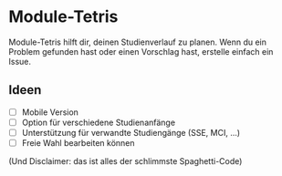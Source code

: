 # Module-Tetris  
Module-Tetris hilft dir, deinen Studienverlauf zu planen. Wenn du ein Problem gefunden hast oder einen Vorschlag hast, erstelle einfach ein Issue.

## Ideen  
- [ ] Mobile Version  
- [ ] Option für verschiedene Studienanfänge  
- [ ] Unterstützung für verwandte Studiengänge (SSE, MCI, ...)
- [ ] Freie Wahl bearbeiten können

(Und Disclaimer: das ist alles der schlimmste Spaghetti-Code)
